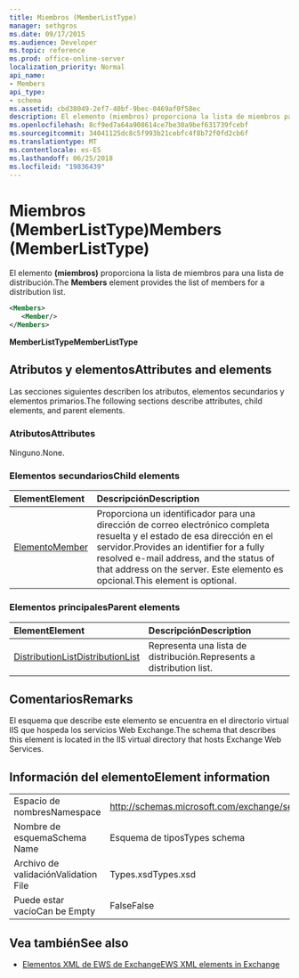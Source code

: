 ```yaml
---
title: Miembros (MemberListType)
manager: sethgros
ms.date: 09/17/2015
ms.audience: Developer
ms.topic: reference
ms.prod: office-online-server
localization_priority: Normal
api_name:
- Members
api_type:
- schema
ms.assetid: cbd38049-2ef7-40bf-9bec-0469af0f58ec
description: El elemento (miembros) proporciona la lista de miembros para una lista de distribución.
ms.openlocfilehash: 8cf9ed7a64a908614ce7be30a9bef631739fcebf
ms.sourcegitcommit: 34041125dc8c5f993b21cebfc4f8b72f0fd2cb6f
ms.translationtype: MT
ms.contentlocale: es-ES
ms.lasthandoff: 06/25/2018
ms.locfileid: "19836439"
---
```

# <a name="members-memberlisttype"></a><span data-ttu-id="2b009-103">Miembros (MemberListType)</span><span class="sxs-lookup"><span data-stu-id="2b009-103">Members (MemberListType)</span></span>

<span data-ttu-id="2b009-104">El elemento **(miembros)** proporciona la lista de miembros para una lista de distribución.</span><span class="sxs-lookup"><span data-stu-id="2b009-104">The **Members** element provides the list of members for a distribution list.</span></span> 
  
```xml
<Members>
   <Member/>
</Members>
```

<span data-ttu-id="2b009-105">**MemberListType**</span><span class="sxs-lookup"><span data-stu-id="2b009-105">**MemberListType**</span></span>

## <a name="attributes-and-elements"></a><span data-ttu-id="2b009-106">Atributos y elementos</span><span class="sxs-lookup"><span data-stu-id="2b009-106">Attributes and elements</span></span>

<span data-ttu-id="2b009-107">Las secciones siguientes describen los atributos, elementos secundarios y elementos primarios.</span><span class="sxs-lookup"><span data-stu-id="2b009-107">The following sections describe attributes, child elements, and parent elements.</span></span>
  
### <a name="attributes"></a><span data-ttu-id="2b009-108">Atributos</span><span class="sxs-lookup"><span data-stu-id="2b009-108">Attributes</span></span>

<span data-ttu-id="2b009-109">Ninguno.</span><span class="sxs-lookup"><span data-stu-id="2b009-109">None.</span></span>
  
### <a name="child-elements"></a><span data-ttu-id="2b009-110">Elementos secundarios</span><span class="sxs-lookup"><span data-stu-id="2b009-110">Child elements</span></span>

|<span data-ttu-id="2b009-111">**Element**</span><span class="sxs-lookup"><span data-stu-id="2b009-111">**Element**</span></span>|<span data-ttu-id="2b009-112">**Descripción**</span><span class="sxs-lookup"><span data-stu-id="2b009-112">**Description**</span></span>|
|:-----|:-----|
|[<span data-ttu-id="2b009-113">Elemento</span><span class="sxs-lookup"><span data-stu-id="2b009-113">Member</span></span>](member-ex15websvcsotherref.md) <br/> |<span data-ttu-id="2b009-114">Proporciona un identificador para una dirección de correo electrónico completa resuelta y el estado de esa dirección en el servidor.</span><span class="sxs-lookup"><span data-stu-id="2b009-114">Provides an identifier for a fully resolved e-mail address, and the status of that address on the server.</span></span> <span data-ttu-id="2b009-115">Este elemento es opcional.</span><span class="sxs-lookup"><span data-stu-id="2b009-115">This element is optional.</span></span>  <br/> |
   
### <a name="parent-elements"></a><span data-ttu-id="2b009-116">Elementos principales</span><span class="sxs-lookup"><span data-stu-id="2b009-116">Parent elements</span></span>

|<span data-ttu-id="2b009-117">**Element**</span><span class="sxs-lookup"><span data-stu-id="2b009-117">**Element**</span></span>|<span data-ttu-id="2b009-118">**Descripción**</span><span class="sxs-lookup"><span data-stu-id="2b009-118">**Description**</span></span>|
|:-----|:-----|
|[<span data-ttu-id="2b009-119">DistributionList</span><span class="sxs-lookup"><span data-stu-id="2b009-119">DistributionList</span></span>](distributionlist.md) <br/> |<span data-ttu-id="2b009-120">Representa una lista de distribución.</span><span class="sxs-lookup"><span data-stu-id="2b009-120">Represents a distribution list.</span></span>  <br/> |
   
## <a name="remarks"></a><span data-ttu-id="2b009-121">Comentarios</span><span class="sxs-lookup"><span data-stu-id="2b009-121">Remarks</span></span>

<span data-ttu-id="2b009-122">El esquema que describe este elemento se encuentra en el directorio virtual IIS que hospeda los servicios Web Exchange.</span><span class="sxs-lookup"><span data-stu-id="2b009-122">The schema that describes this element is located in the IIS virtual directory that hosts Exchange Web Services.</span></span>
  
## <a name="element-information"></a><span data-ttu-id="2b009-123">Información del elemento</span><span class="sxs-lookup"><span data-stu-id="2b009-123">Element information</span></span>

|||
|:-----|:-----|
|<span data-ttu-id="2b009-124">Espacio de nombres</span><span class="sxs-lookup"><span data-stu-id="2b009-124">Namespace</span></span>  <br/> |http://schemas.microsoft.com/exchange/services/2006/types  <br/> |
|<span data-ttu-id="2b009-125">Nombre de esquema</span><span class="sxs-lookup"><span data-stu-id="2b009-125">Schema Name</span></span>  <br/> |<span data-ttu-id="2b009-126">Esquema de tipos</span><span class="sxs-lookup"><span data-stu-id="2b009-126">Types schema</span></span>  <br/> |
|<span data-ttu-id="2b009-127">Archivo de validación</span><span class="sxs-lookup"><span data-stu-id="2b009-127">Validation File</span></span>  <br/> |<span data-ttu-id="2b009-128">Types.xsd</span><span class="sxs-lookup"><span data-stu-id="2b009-128">Types.xsd</span></span>  <br/> |
|<span data-ttu-id="2b009-129">Puede estar vacío</span><span class="sxs-lookup"><span data-stu-id="2b009-129">Can be Empty</span></span>  <br/> |<span data-ttu-id="2b009-130">False</span><span class="sxs-lookup"><span data-stu-id="2b009-130">False</span></span>  <br/> |
   
## <a name="see-also"></a><span data-ttu-id="2b009-131">Vea también</span><span class="sxs-lookup"><span data-stu-id="2b009-131">See also</span></span>

- [<span data-ttu-id="2b009-132">Elementos XML de EWS de Exchange</span><span class="sxs-lookup"><span data-stu-id="2b009-132">EWS XML elements in Exchange</span></span>](ews-xml-elements-in-exchange.md)

